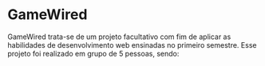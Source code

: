 # GameWired

GameWired trata-se de um projeto facultativo com fim de aplicar as habilidades de desenvolvimento web ensinadas no primeiro semestre. Esse projeto foi realizado em grupo de 5 pessoas, sendo:

